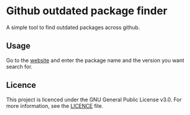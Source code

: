 # Github outdated package finder

A simple tool to find outdated packages across github.

## Usage

Go to the [website](https://0x4248.tech/GHOutdatedPackageFinder) and enter the package name and the version you want search for.

## Licence

This project is licenced under the GNU General Public License v3.0. For more information, see the [LICENCE](LICENCE) file.